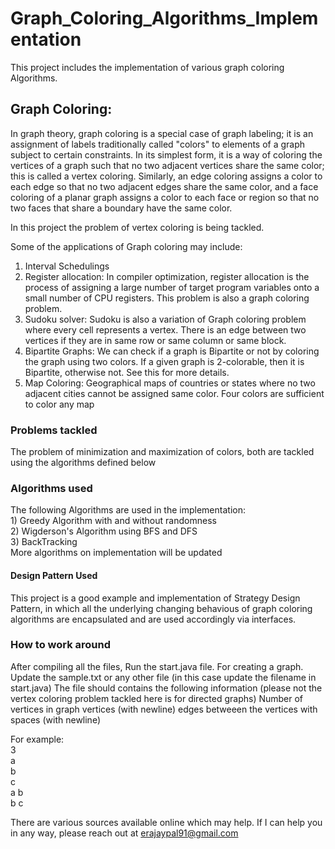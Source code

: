 # Graph_Coloring_Algorithms_Implementation
This project includes the implementation of various graph coloring Algorithms.

<h2> Graph Coloring: </h1>
In graph theory, graph coloring is a special case of graph labeling; it is an assignment of labels traditionally called "colors" to elements of a graph subject to certain constraints. 
In its simplest form, it is a way of coloring the vertices of a graph such that no two adjacent vertices share the same color; this is called a vertex coloring. 
Similarly, an edge coloring assigns a color to each edge so that no two adjacent edges share the same color, and a face coloring of a planar graph assigns a color to each face or region so that no two faces that share a boundary have the same color.

In this project the problem of vertex coloring is being tackled. 

Some of the applications of Graph coloring may include: 
1) Interval Schedulings 
2) Register allocation: In compiler optimization, register allocation is the process of assigning a large number of target program variables onto a small number of CPU registers. This problem is also a graph coloring problem.
3) Sudoku solver: Sudoku is also a variation of Graph coloring problem where every cell represents a vertex. There is an edge between two vertices if they are in same row or same column or same block.
4) Bipartite Graphs: We can check if a graph is Bipartite or not by coloring the graph using two colors. If a given graph is 2-colorable, then it is Bipartite, otherwise not. See this for more details.
5) Map Coloring: Geographical maps of countries or states where no two adjacent cities cannot be assigned same color. Four colors are sufficient to color any map 

<h3> Problems tackled </h3>
The problem of minimization and maximization of colors, both are tackled using the algorithms defined below

<h3> Algorithms used </h3>
The following Algorithms are used in the implementation: </br>
1) Greedy Algorithm with and without randomness</br>
2) Wigderson's Algorithm using BFS and DFS</br>
3) BackTracking </br>
More algorithms on implementation will be updated

<h4> Design Pattern Used </h4>
This project is a good example and implementation of Strategy Design Pattern, in which all the underlying changing behavious of graph coloring algorithms are encapsulated and are used accordingly via interfaces. 

<h3> How to work around </h3>
After compiling all the files,
Run the start.java file.
For creating a graph. Update the sample.txt or any other file (in this case update the filename in start.java)
The file should contains the following information (please not the vertex coloring problem tackled here is for directed graphs)
Number of vertices in graph
vertices (with newline)
edges betweeen the vertices with spaces (with newline)

For example: </br>
3</br>
a</br>
b</br>
c</br>
a b</br>
b c</br>


There are various sources available online which may help. If I can help you in any way, please reach out at erajaypal91@gmail.com
